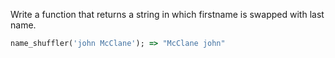 Write a function that returns a string in which firstname is swapped with last name.

```ruby
name_shuffler('john McClane'); => "McClane john"
```